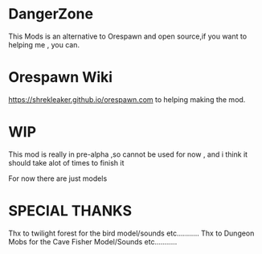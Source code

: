 # DangerZone

This Mods is an alternative to Orespawn and open source,if you want to helping me , you can.

# Orespawn Wiki

https://shrekleaker.github.io/orespawn.com to helping making the mod.

# WIP

This mod is really in pre-alpha ,so cannot be used for now , and i think it should take alot of times to finish it

For now there are just models

# SPECIAL THANKS

Thx to twilight forest for the bird model/sounds etc...........
Thx to Dungeon Mobs for the Cave Fisher Model/Sounds etc...........
